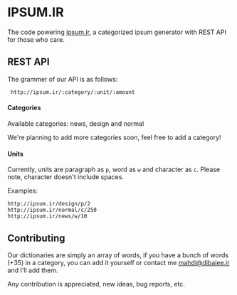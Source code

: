 # IPSUM.IR

The code powering [ipsum.ir](http://ipsum.ir), a categorized ipsum generator with REST API for those who care.

## REST API

The grammer of our API is as follows:

     http://ipsum.ir/:category/:unit/:amount

#### Categories

Available categories: news, design and normal

We're planning to add more categories soon, feel free to add a category!

#### Units

Currently, units are paragraph as `p`, word as `w` and character as `c`. Please note, character doesn't include spaces.

Examples:

    http://ipsum.ir/design/p/2
    http://ipsum.ir/normal/c/250
    http://ipsum.ir/news/w/10


## Contributing

Our dictionaries are simply an array of words, if you have a bunch of words (+35) in a category, you can add it yourself or contact me [mahdi@dibaiee.ir](mailto:mahdi@dibaiee.ir) and I'll add them.

Any contribution is appreciated, new ideas, bug reports, etc.
